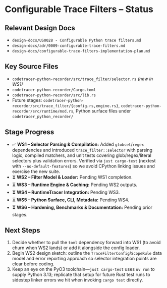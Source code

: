 # Configurable Trace Filters – Status

## Relevant Design Docs
- `design-docs/US0028 - Configurable Python trace filters.md`
- `design-docs/adr/0009-configurable-trace-filters.md`
- `design-docs/configurable-trace-filters-implementation-plan.md`

## Key Source Files
- `codetracer-python-recorder/src/trace_filter/selector.rs` *(new in WS1)*
- `codetracer-python-recorder/Cargo.toml`
- `codetracer-python-recorder/src/lib.rs`
- Future stages: `codetracer-python-recorder/src/trace_filter/{config.rs,engine.rs}`, `codetracer-python-recorder/src/runtime/mod.rs`, Python surface files under `codetracer_python_recorder/`

## Stage Progress
- ✅ **WS1 – Selector Parsing & Compilation:** Added `globset`/`regex` dependencies and introduced `trace_filter::selector` with parsing logic, compiled matchers, and unit tests covering glob/regex/literal selectors plus validation errors. Verified via `just cargo-test` (nextest with `--no-default-features`) so we avoid CPython linking issues and exercise the new suite.
- ⏳ **WS2 – Filter Model & Loader:** Pending WS1 completion.
- ⏳ **WS3 – Runtime Engine & Caching:** Pending WS2 outputs.
- ⏳ **WS4 – RuntimeTracer Integration:** Pending WS3.
- ⏳ **WS5 – Python Surface, CLI, Metadata:** Pending WS4.
- ⏳ **WS6 – Hardening, Benchmarks & Documentation:** Pending prior stages.

## Next Steps
1. Decide whether to pull the `toml` dependency forward into WS1 (to avoid churn when WS2 lands) or add it alongside the config loader.
2. Begin WS2 design sketch: outline the `TraceFilterConfig`/`ScopeRule` data model and error reporting approach so selector integration points are clear before coding.
3. Keep an eye on the PyO3 toolchain—`just cargo-test` uses `uv run` to supply Python 3.13; replicate that setup for future Rust test runs to sidestep linker errors we hit when invoking `cargo test` directly.

